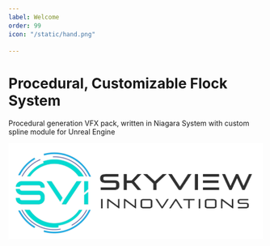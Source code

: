 ```yaml
---
label: Welcome
order: 99
icon: "/static/hand.png"

---
```



# Procedural, Customizable Flock System

Procedural generation VFX pack, written in Niagara System with custom spline module for Unreal Engine


![](/static/skyview-gray.png)
 